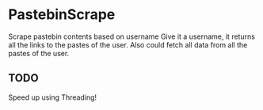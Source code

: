 # PastebinScrape

Scrape pastebin contents based on username
Give it a username, it returns all the links to the pastes of the user.
Also could fetch all data from all the pastes of the user.

## TODO

Speed up using Threading!
